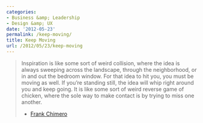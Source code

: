 ```yaml
---
categories:
- Business &amp; Leadership
- Design &amp; UX
date: '2012-05-23'
permalink: /keep-moving/
title: Keep Moving
url: /2012/05/23/keep-moving
---
```


<blockquote>Inspiration is like some sort of weird collision, where the idea is always sweeping across the landscape, through the neighborhood, or in and out the bedroom window. For that idea to hit you, you must be moving as well. If you’re standing still, the idea will whip right around you and keep going. It is like some sort of weird reverse game of chicken, where the sole way to make contact is by trying to miss one another.

- <a href="http://blog.frankchimero.com/post/23135047100">Frank Chimero</a></blockquote>